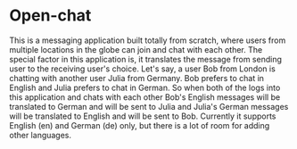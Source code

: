 # Open-chat
This is a messaging application built totally from scratch, where users from multiple locations in the globe can join and chat with each other. The special factor in this application is, it translates the message from sending user to the receiving user's choice. Let's say, a user Bob from London is chatting with another user Julia from Germany. Bob prefers to chat in English and Julia prefers to chat in German. So when both of the logs into this application and chats with each other Bob's English messages will be translated to German and will be sent to Julia and Julia's German messages will be translated to English and will be sent to Bob. Currently it supports English (en) and German (de) only, but there is a lot of room for adding other languages.
